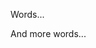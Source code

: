 <!--
title: "Sensitive Data Masking"
description: "How to edit and manage sensitive data masking"
tags: "admin policy management sensitive data masking"
-->

Words...<br> 

And more words...
